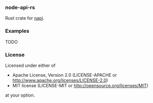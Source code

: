 ### node-api-rs

Rust crate for [napi](https://github.com/nodejs/node-api-headers).

### Examples

TODO

### License

Licensed under either of

- Apache License, Version 2.0 (LICENSE-APACHE or http://www.apache.org/licenses/LICENSE-2.0)
- MIT license (LICENSE-MIT or http://opensource.org/licenses/MIT)

at your option.
